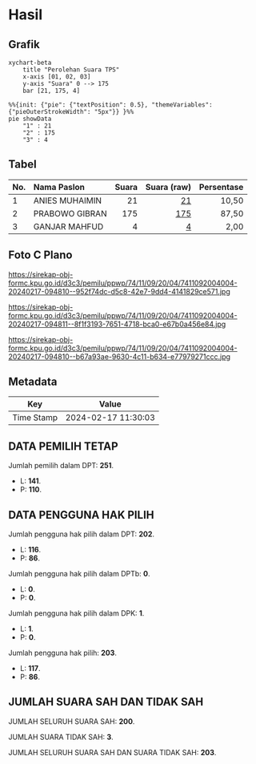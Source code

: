 # Hasil

## Grafik

```mermaid
xychart-beta
    title "Perolehan Suara TPS"
    x-axis [01, 02, 03]
    y-axis "Suara" 0 --> 175
    bar [21, 175, 4]
```

```mermaid
%%{init: {"pie": {"textPosition": 0.5}, "themeVariables": {"pieOuterStrokeWidth": "5px"}} }%%
pie showData
    "1" : 21
    "2" : 175
    "3" : 4
```

## Tabel

| No. | Nama Paslon    | Suara | Suara (raw) | Persentase |
|:--- |:-------------- | -----:| -----------:| ----------:|
| 1   | ANIES MUHAIMIN | 21    | [21][p-1]   | 10,50      |
| 2   | PRABOWO GIBRAN | 175   | [175][p-2]  | 87,50      |
| 3   | GANJAR MAHFUD  | 4     | [4][p-3]    | 2,00       |


[p-1]: https://github.com/gigit-pemilu/pemilu-2024-74-sulawesi-tenggara/blob/main/pilpres/hitung-suara/sub/74-sulawesi-tenggara/sub/11-kolaka-timur/sub/09-tinondo/sub/2004-ameroro/sub/004-tps/sub/paslon-1.txt
[p-2]: https://github.com/gigit-pemilu/pemilu-2024-74-sulawesi-tenggara/blob/main/pilpres/hitung-suara/sub/74-sulawesi-tenggara/sub/11-kolaka-timur/sub/09-tinondo/sub/2004-ameroro/sub/004-tps/sub/paslon-2.txt
[p-3]: https://github.com/gigit-pemilu/pemilu-2024-74-sulawesi-tenggara/blob/main/pilpres/hitung-suara/sub/74-sulawesi-tenggara/sub/11-kolaka-timur/sub/09-tinondo/sub/2004-ameroro/sub/004-tps/sub/paslon-3.txt

## Foto C Plano

https://sirekap-obj-formc.kpu.go.id/d3c3/pemilu/ppwp/74/11/09/20/04/7411092004004-20240217-094810--952f74dc-d5c8-42e7-9dd4-4141829ce571.jpg

https://sirekap-obj-formc.kpu.go.id/d3c3/pemilu/ppwp/74/11/09/20/04/7411092004004-20240217-094811--8f1f3193-7651-4718-bca0-e67b0a456e84.jpg

https://sirekap-obj-formc.kpu.go.id/d3c3/pemilu/ppwp/74/11/09/20/04/7411092004004-20240217-094810--b67a93ae-9630-4c11-b634-e77979271ccc.jpg


## Metadata

| Key        | Value               |
| ---------- | ------------------- |
| Time Stamp | 2024-02-17 11:30:03 |


## DATA PEMILIH TETAP

Jumlah pemilih dalam DPT: **251**.
 * L: **141**.
 * P: **110**.

## DATA PENGGUNA HAK PILIH

Jumlah pengguna hak pilih dalam DPT: **202**.
 * L: **116**.
 * P: **86**.

Jumlah pengguna hak pilih dalam DPTb: **0**.
 * L: **0**.
 * P: **0**.

Jumlah pengguna hak pilih dalam DPK: **1**.
 * L: **1**.
 * P: **0**.

Jumlah pengguna hak pilih: **203**.
 * L: **117**.
 * P: **86**.

## JUMLAH SUARA SAH DAN TIDAK SAH

JUMLAH SELURUH SUARA SAH: **200**.

JUMLAH SUARA TIDAK SAH: **3**.

JUMLAH SELURUH SUARA SAH DAN SUARA TIDAK SAH: **203**.


